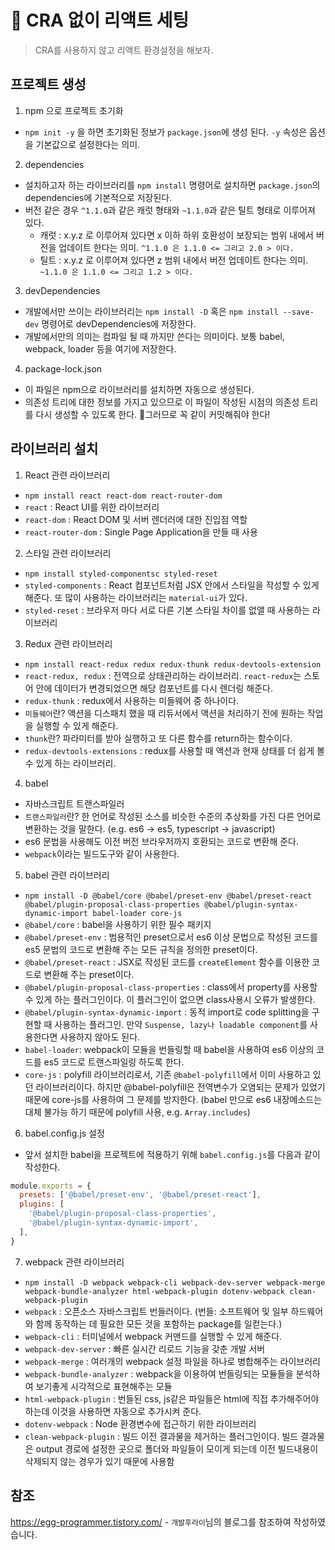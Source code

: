 # 🚀 CRA 없이 리액트 세팅

> CRA를 사용하지 않고 리액트 환경설정을 해보자.

## 프로젝트 생성

1. npm 으로 프로젝트 초기화

- `npm init -y` 을 하면 초기화된 정보가 `package.json`에 생성 된다. `-y` 속성은 옵션을 기본값으로 설정한다는 의미.

2. dependencies

- 설치하고자 하는 라이브러리를 `npm install` 명령어로 설치하면 `package.json`의 dependencies에 기본적으로 저장된다.
- 버전 같은 경우 `^1.1.0`과 같은 캐럿 형태와 `~1.1.0`과 같은 틸트 형태로 이루어져 있다.
  - 캐럿 : x.y.z 로 이루어져 있다면 x 이하 하위 호환성이 보장되는 범위 내에서 버전을 업데이트 한다는 의미. `^1.1.0 은 1.1.0 <= 그리고 2.0 > 이다.`
  - 틸트 : x.y.z 로 이루어져 있다면 z 범위 내에서 버전 업데이트 한다는 의미. `~1.1.0 은 1.1.0 <= 그리고 1.2 > 이다.`

3. devDependencies

- 개발에서만 쓰이는 라이브러리는 `npm install -D` 혹은 `npm install --save-dev` 명령어로 devDependencies에 저장한다.
- 개발에서만의 의미는 컴파일 될 때 까지만 쓴다는 의미이다. 보통 babel, webpack, loader 등을 여기에 저장한다.

4. package-lock.json

- 이 파일은 npm으로 라이브러리를 설치하면 자동으로 생성된다.
- 의존성 트리에 대한 정보를 가지고 있으므로 이 파일이 작성된 시점의 의존성 트리를 다시 생성할 수 있도록 한다. 📌그러므로 꼭 같이 커밋해줘야 한다!

## 라이브러리 설치

1. React 관련 라이브러리

- `npm install react react-dom react-router-dom`
- `react` : React UI를 위한 라이브러리
- `react-dom` : React DOM 및 서버 렌더러에 대한 진입점 역할
- `react-router-dom` : Single Page Application을 만들 때 사용

2. 스타일 관련 라이브러리

- `npm install styled-componentsc styled-reset`
- `styled-components` : React 컴포넌트처럼 JSX 안에서 스타일을 작성할 수 있게 해준다. 또 많이 사용하는 라이브러리는 `material-ui`가 있다.
- `styled-reset` : 브라우저 마다 서로 다른 기본 스타일 차이를 없앨 때 사용하는 라이브러리

3. Redux 관련 라이브러리

- `npm install react-redux redux redux-thunk redux-devtools-extension`
- `react-redux, redux` : 전역으로 상태관리하는 라이브러리. `react-redux`는 스토어 안에 데이터가 변경되었으면 해당 컴포넌트를 다시 렌더링 해준다.
- `redux-thunk` : redux에서 사용하는 미들웨어 중 하나이다.
- `미들웨어`란? 액션을 디스패치 했을 때 리듀서에서 액션을 처리하기 전에 원하는 작업을 실행할 수 있게 해준다.
- `thunk`란? 파라미터를 받아 실행하고 또 다른 함수를 return하는 함수이다.
- `redux-devtools-extensions` : redux를 사용할 때 액션과 현재 상태를 더 쉽게 볼 수 있게 하는 라이브러리.

4. babel

- 자바스크립트 트랜스파일러
- `트랜스파일러`란? 한 언어로 작성된 소스를 비슷한 수준의 추상화를 가진 다른 언어로 변환하는 것을 말한다. (e.g. es6 -> es5, typescript -> javascript)
- es6 문법을 사용해도 이전 버전 브라우저까지 호환되는 코드로 변환해 준다.
- `webpack`이라는 빌드도구와 같이 사용한다.

5. babel 관련 라이브러리

- `npm install -D @babel/core @babel/preset-env @babel/preset-react @babel/plugin-proposal-class-properties @babel/plugin-syntax-dynamic-import babel-loader core-js`
- `@babel/core` : babel을 사용하기 위한 필수 패키지
- `@babel/preset-env` : 범용적인 preset으로서 es6 이상 문법으로 작성된 코드를 es5 문법의 코드로 변환해 주는 모든 규칙을 정의한 preset이다.
- `@babel/preset-react` : JSX로 작성된 코드를 `createElement` 함수를 이용한 코드로 변환해 주는 preset이다.
- `@babel/plugin-proposal-class-properties` : class에서 property를 사용할 수 있게 하는 플러그인이다. 이 플러그인이 없으면 class사용시 오류가 발생한다.
- `@babel/plugin-syntax-dynamic-import` : 동적 import로 code splitting을 구현할 때 사용하는 플러그인. 만약 `Suspense, lazy나 loadable component`를 사용한다면 사용하지 않아도 된다.
- `babel-loader`: webpack이 모듈을 번들링할 때 babel을 사용하여 es6 이상의 코드를 es5 코드로 트랜스파일링 하도록 한다.
- `core-js` : polyfill 라이브러리로서, 기존 `@babel-polyfill`에서 이미 사용하고 있던 라이브러리이다. 하지만 @babel-polyfill은 전역변수가 오염되는 문제가 있었기 때문에 core-js를 사용하여 그 문제를 방지한다. (babel 만으로 es6 내장메소드는 대체 불가능 하기 때문에 polyfill 사용, e.g. `Array.includes`)

6. babel.config.js 설정

- 앞서 설치한 babel을 프로젝트에 적용하기 위해 `babel.config.js`를 다음과 같이 작성한다.

```javascript
module.exports = {
  presets: ['@babel/preset-env', '@babel/preset-react'],
  plugins: [
    '@babel/plugin-proposal-class-properties',
    '@babel/plugin-syntax-dynamic-import',
  ],
}
```

7. webpack 관련 라이브러리

- `npm install -D webpack webpack-cli webpack-dev-server webpack-merge webpack-bundle-analyzer html-webpack-plugin dotenv-webpack clean-webpack-plugin`
- `webpack` : 오픈소스 자바스크립트 번들러이다. (번들: 소프트웨어 및 일부 하드웨어와 함께 동작하는 데 필요한 모든 것을 포함하는 package를 일컫는다.)
- `webpack-cli` : 터미널에서 webpack 커맨드를 실행할 수 있게 해준다.
- `webpack-dev-server` : 빠른 실시간 리로드 기능을 갖춘 개발 서버
- `webpack-merge` : 여러개의 webpack 설정 파일을 하나로 병합해주는 라이브러리
- `webpack-bundle-analyzer` : webpack을 이용하여 번들링되는 모듈들을 분석하여 보기좋게 시각적으로 표현해주는 모듈
- `html-webpack-plugin` : 번들된 css, js같은 파일들은 html에 직접 추가해주어야 하는데 이것을 사용하면 자동으로 추가시켜 준다.
- `dotenv-webpack` : Node 환경변수에 접근하기 위한 라이브러리
- `clean-webpack-plugin` : 빌드 이전 결과물을 제거하는 플러그인이다. 빌드 결과물은 output 경로에 설정한 곳으로 폴더와 파일들이 모이게 되는데 이전 빌드내용이 삭제되지 않는 경우가 있기 때문에 사용함

## 참조

<https://egg-programmer.tistory.com/> - `개발후라이`님의 블로그를 참조하여 작성하였습니다.

